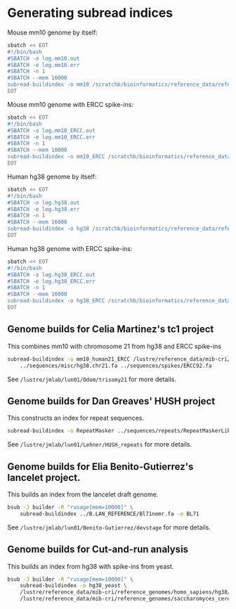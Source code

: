 # Generating subread indices

Mouse mm10 genome by itself:

```sh
sbatch << EOT
#!/bin/bash
#SBATCH -o log.mm10.out
#SBATCH -e log.mm10.err
#SBATCH -n 1
#SBATCH --mem 16000
subread-buildindex -o mm10 /scratchb/bioinformatics/reference_data/reference_genomes/mus_musculus/mm10/fasta/mmu.mm10.fa
EOT
```

Mouse mm10 genome with ERCC spike-ins:

```sh
sbatch << EOT
#!/bin/bash
#SBATCH -o log.mm10_ERCC.out
#SBATCH -e log.mm10_ERCC.err
#SBATCH -n 1
#SBATCH --mem 16000
subread-buildindex -o mm10_ERCC /scratchb/bioinformatics/reference_data/reference_genomes/mus_musculus/mm10/fasta/mmu.mm10.fa ../sequences/spikes/ERCC92.fa
EOT
```

Human hg38 genome by itself:

```sh
sbatch << EOT
#!/bin/bash
#SBATCH -o log.hg38.out
#SBATCH -e log.hg38.err
#SBATCH -n 1
#SBATCH --mem 16000
subread-buildindex -o hg38 /scratchb/bioinformatics/reference_data/reference_genomes/homo_sapiens/hg38/fasta/hsa.hg38.fa
EOT
```

Human hg38 genome with ERCC spike-ins:

```sh
sbatch << EOT
#!/bin/bash
#SBATCH -o log.hg38_ERCC.out
#SBATCH -e log.hg38_ERCC.err
#SBATCH -n 1
#SBATCH --mem 16000
subread-buildindex -o hg38_ERCC /scratchb/bioinformatics/reference_data/reference_genomes/homo_sapiens/hg38/fasta/hsa.hg38.fa ../sequences/spikes/ERCC92.fa
EOT
```

## Genome builds for Celia Martinez's tc1 project

This combines mm10 with chromosome 21 from hg38 and ERCC spike-ins

```sh
subread-buildindex -o mm10_human21_ERCC /lustre/reference_data/mib-cri/reference_genomes/mus_musculus/mm10/fasta/mmu.mm10.fa \
	../sequences/misc/hg38.chr21.fa ../sequences/spikes/ERCC92.fa
```

See `/lustre/jmlab/lun01/Odom/trisomy21` for more details.

## Genome builds for Dan Greaves' HUSH project 

This constructs an index for repeat sequences.

```sh
subread-buildindex -o RepeatMasker ../sequences/repeats/RepeatMaskerLib.fasta
```

See `/lustre/jmlab/lun01/Lehner/HUSH_repeats` for more details.

## Genome builds for Elia Benito-Gutierrez's lancelet project.

This builds an index from the lancelet draft genome.

```sh
bsub -J builder -R "rusage[mem=10000]" \
    subread-buildindex ../B.LAN_REFERENCE/Bl71nemr.fa -o BL71
```

See `/lustre/jmlab/lun01/Benito-Gutierrez/devstage` for more details.

## Genome builds for Cut-and-run analysis

This builds an index from hg38 with spike-ins from yeast.

```sh
bsub -J builder -R "rusage[mem=10000]" \
    subread-buildindex -o hg38_yeast \
    /lustre/reference_data/mib-cri/reference_genomes/homo_sapiens/hg38/fasta/hsa.hg38.fa \
    /lustre/reference_data/mib-cri/reference_genomes/saccharomyces_cerevisiae/R64-1-1/fasta/sce.R64-1-1.fa
```


